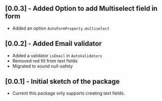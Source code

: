 ## [0.0.3] - Added Option to add Multiselect field in form

* Added an option `AutoFormProperty.multiselect` 

## [0.0.2] - Added Email validator

* Added a validator `isEmail` in `AutoValidators`
* Removed red fill from text fields
* Migrated to sound null-safety

## [0.0.1] - Initial sketch of the package

* Current this package only supports creating text fields.
